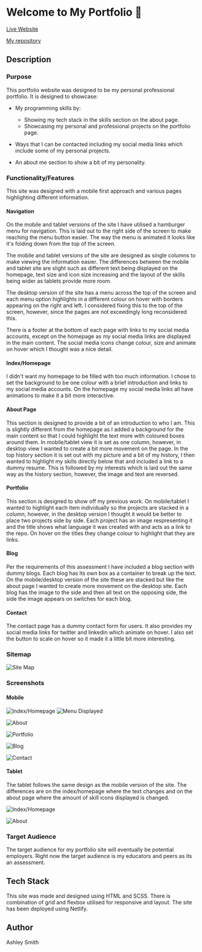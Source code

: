 # **Welcome to My Portfolio** 👋

[Live Website](https://ashleysmith.netlify.app/index.html)

[My repository](https://github.com/Ash-Eileen/portfolio)

## Description

### Purpose

This portfolio website was designed to be my personal professional portfolio. It is designed to showcase:

* My programming skills by:
  * Showing my tech stack in the skills section on the about page.
  * Showcasing my personal and professional projects on the portfolio page.

* Ways that I can be contacted including my social media links which include some of my personal projects.

* An about me section to show a bit of my personality.

### Functionality/Features

This site was designed with a mobile first approach and various pages highlighting different information.

#### Navigation

On the mobile and tablet versions of the site I have utilised a hamburger menu for navigation. This is laid out to the right side of the screen to make reaching the menu button easier. The way the menu is animated it looks like it's folding down from the top of the screen.

The mobile and tablet versions of the site are designed as single columns to make viewing the information easier. The differences between the mobile and tablet site are slight such as different text being displayed on the homepage, text size and icon size increasing and the layout of the skills being wider as tablets provide more room.

The desktop version of the site has a menu across the top of the screen and each menu option highlights in a different colour on hover with borders appearing on the right and left. I considered fixing this to the top of the screen, however, since the pages are not exceedingly long reconsidered this.

There is a footer at the bottom of each page with links to my social media accounts, except on the homepage as my social media links are displayed in the main content. The social media icons change colour, size and animate on hover which I thought was a nice detail.

#### Index/Homepage

I didn't want my homepage to be filled with too much information. I chose to set the background to be one colour with a brief introduction and links to my social media accounts. On the homepage my social media links all have animations to make it a bit more interactive.

#### About Page

This section is designed to provide a bit of an introduction to who I am. This is slightly different from the homepage as I added a background for the main content so that I could highlight the text more with coloured boxes around them. In mobile/tablet view it is set as one column, however, in desktop view I wanted to create a bit more movement on the page. In the top history section it is set out with my picture and a bit of my history, I then wanted to highlight my skills directly below that and included a link to a dummy resume. This is followed by my interests which is laid out the same way as the history section, however, the image and text are reversed.

#### Portfolio

This section is designed to show off my previous work. On mobile/tablet I wanted to highlight each item individually so the projects are stacked in a column, however, in the desktop version I thought it would be better to place two projects side by side. Each project has an image respresenting it and the title shows what language it was created with and acts as a link to the repo. On hover on the titles they change colour to highlight that they are links.

#### Blog

Per the requirements of this assessment I have included a blog section with dummy blogs. Each blog has its own box as a container to break up the text. On the mobile/desktop version of the site these are stacked but like the about page I wanted to create more movement on the desktop site. Each blog has the image to the side and then all text on the opposing side, the side the image appears on switches for each blog.

#### Contact

The contact page has a dummy contact form for users. It also provides my social media links for twitter and linkedin which animate on hover. I also set the button to scale on hover so it made it a little bit more interesting.

### Sitemap

![Site Map](https://github.com/Ash-Eileen/portfolio/blob/master/docs/site-map.png)

### Screenshots

#### Mobile

![Index/Homepage](https://github.com/Ash-Eileen/portfolio/blob/master/docs/screenshots/mobile/index.png)
![Menu Displayed](https://github.com/Ash-Eileen/portfolio/blob/master/docs/screenshots/mobile/menu.png)

![About](https://github.com/Ash-Eileen/portfolio/blob/master/docs/screenshots/mobile/about.png)

![Portfolio](https://github.com/Ash-Eileen/portfolio/blob/master/docs/screenshots/mobile/portfolio.png)

![Blog](https://github.com/Ash-Eileen/portfolio/blob/master/docs/screenshots/mobile/blog.png)

![Contact](https://github.com/Ash-Eileen/portfolio/blob/master/docs/screenshots/mobile/contact.png)

#### Tablet

The tablet follows the same design as the mobile version of the site. The differences are on the index/homepage where the text changes and on the about page where the amount of skill icons displayed is changed.

![Index/Homepage](https://github.com/Ash-Eileen/portfolio/blob/master/docs/screenshots/tablet/index.png)

![About](https://github.com/Ash-Eileen/portfolio/blob/master/docs/screenshots/tablet/about.png)

### Target Audience

The target audience for my portfolio site will eventually be potential employers. Right now the target audience is my educators and peers as its an assessment.

## Tech Stack

This site was made and designed using HTML and SCSS. There is combination of grid and flexbox utilised for responsive and layout. The site has been deployed using Netlify.

## Author

Ashley Smith
